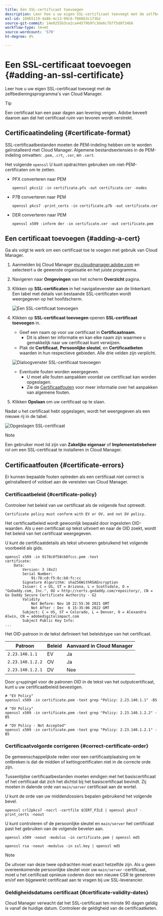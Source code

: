 ```yaml
---
title: Een SSL-certificaat toevoegen
description: Leer hoe u uw eigen SSL-certificaat toevoegt met de zelfbedieningsprogramma's van Cloud Manager.
exl-id: 104b5119-4a8b-4c13-99c6-f866b3c173b2
source-git-commit: 14e0255b3ce2ca44579b9fc3de6c7b7f5d8f34b6
workflow-type: tm+mt
source-wordcount: '579'
ht-degree: 0%

---
```


# Een SSL-certificaat toevoegen {#adding-an-ssl-certificate}

Leer hoe u uw eigen SSL-certificaat toevoegt met de zelfbedieningsprogramma&#39;s van Cloud Manager.

>[!TIP]
>
>Een certificaat kan een paar dagen aan levering vergen. Adobe beveelt daarom aan dat het certificaat ruim van tevoren wordt verstrekt.

## Certificaatindeling {#certificate-format}

SSL-certificaatbestanden moeten de PEM-indeling hebben om te worden geïnstalleerd met Cloud Manager. Algemene bestandsextensies in de PEM-indeling omvatten: `.pem,` .`crt`, `.cer`, en `.cert`.

Het volgende `openssl` U kunt opdrachten gebruiken om niet-PEM-certificaten om te zetten.

* PFX converteren naar PEM

   ```shell
   openssl pkcs12 -in certificate.pfx -out certificate.cer -nodes
   ```

* P7B converteren naar PEM

   ```shell
   openssl pkcs7 -print_certs -in certificate.p7b -out certificate.cer
   ```

* DER converteren naar PEM

   ```shell
   openssl x509 -inform der -in certificate.cer -out certificate.pem
   ```

## Een certificaat toevoegen {#adding-a-cert}

Ga als volgt te werk om een certificaat toe te voegen met gebruik van Cloud Manager.

1. Aanmelden bij Cloud Manager [my.cloudmanager.adobe.com](https://my.cloudmanager.adobe.com/) en selecteert u de gewenste organisatie en het juiste programma.

1. Navigeren naar **Omgevingen** van het scherm **Overzicht** pagina.

1. Klikken op **SSL-certificaten** in het navigatievenster aan de linkerkant. Een tabel met details van bestaande SSL-certificaten wordt weergegeven op het hoofdscherm.

   ![Een SSL-certificaat toevoegen](/help/implementing/cloud-manager/assets/ssl/ssl-cert-1.png)

1. Klikken op **SSL-certificaat toevoegen** openen **SSL-certificaat toevoegen** in.

   * Geef een naam op voor uw certificaat in **Certificaatnaam**.
      * Dit is alleen ter informatie en kan elke naam zijn waarmee u gemakkelijk naar uw certificaat kunt verwijzen.
   * Plak de **Certificaat**, **Persoonlijke sleutel**, en **Certificaatketen** waarden in hun respectieve gebieden. Alle drie velden zijn verplicht.

   ![Dialoogvenster SSL-certificaat toevoegen](/help/implementing/cloud-manager/assets/ssl/ssl-cert-02.png)

   * Eventuele fouten worden weergegeven.
      * U moet alle fouten aanpakken voordat uw certificaat kan worden opgeslagen.
      * Zie de [Certificaatfouten](#certificate-errors) voor meer informatie over het aanpakken van algemene fouten.


1. Klikken **Opslaan** om uw certificaat op te slaan.

Nadat u het certificaat hebt opgeslagen, wordt het weergegeven als een nieuwe rij in de tabel.

![Opgeslagen SSL-certificaat](/help/implementing/cloud-manager/assets/ssl/ssl-cert-3.png)

>[!NOTE]
>
>Een gebruiker moet lid zijn van **Zakelijke eigenaar** of **Implementatiebeheer** rol om een SSL-certificaat te installeren in Cloud Manager.

## Certificaatfouten {#certificate-errors}

Er kunnen bepaalde fouten optreden als een certificaat niet correct is geïnstalleerd of voldoet aan de vereisten van Cloud Manager.

### Certificaatbeleid {#certificate-policy}

Controleer het beleid van uw certificaat als de volgende fout optreedt.

```text
Certificate policy must conform with EV or OV, and not DV policy.
```

Het certificaatbeleid wordt gewoonlijk bepaald door ingesloten OID-waarden. Als u een certificaat op tekst uitvoert en naar de OID zoekt, wordt het beleid van het certificaat weergegeven.

U kunt de certificaatdetails als tekst uitvoeren gebruikend het volgende voorbeeld als gids.

```text
openssl x509 -in 9178c0f58cb8fccc.pem -text
certificate:
    Data:
        Version: 3 (0x2)
        Serial Number:
            91:78:c0:f5:8c:b8:fc:cc
        Signature Algorithm: sha256WithRSAEncryption
        Issuer: C = US, ST = Arizona, L = Scottsdale, O = "GoDaddy.com, Inc.", OU = http://certs.godaddy.com/repository/, CN = Go Daddy Secure Certificate Authority - G2
        Validity
            Not Before: Nov 10 22:55:36 2021 GMT
            Not After : Dec  6 15:35:06 2022 GMT
        Subject: C = US, ST = Colorado, L = Denver, O = Alexandra Alwin, CN = adobedigitalimpact.com
        Subject Public Key Info:
...
```

Het OID-patroon in de tekst definieert het beleidstype van het certificaat.

| Patroon | Beleid | Aanvaard in Cloud Manager |
|---|---|---|
| `2.23.140.1.1` | EV | Ja |
| `2.23.140.1.2.2` | OV | Ja |
| `2.23.140.1.2.1` | DV | Nee |

Door `grep`pingel voor de patronen OID in de tekst van het outputcertificaat, kunt u uw certificaatbeleid bevestigen.

```shell
# "EV Policy"
openssl x509 -in certificate.pem -text grep "Policy: 2.23.140.1.1" -B5

# "OV Policy"
openssl x509 -in certificate.pem -text grep "Policy: 2.23.140.1.2.2" -B5

# "DV Policy - Not Accepted"
openssl x509 -in certificate.pem -text grep "Policy: 2.23.140.1.2.1" -B5
```

### Certificaatvolgorde corrigeren {#correct-certificate-order}

De gemeenschappelijkste reden voor een certificaatplaatsing om te ontbreken is dat de midden of kettingcertificaten niet in de correcte orde zijn.

Tussentijdse certificaatbestanden moeten eindigen met het basiscertificaat of het certificaat dat zich het dichtst bij het basiscertificaat bevindt. Zij moeten in dalende orde van `main/server` certificaat aan de wortel.

U kunt de orde van uw middendossiers bepalen gebruikend het volgende bevel.

```shell
openssl crl2pkcs7 -nocrl -certfile $CERT_FILE | openssl pkcs7 -print_certs -noout
```

U kunt controleren of de persoonlijke sleutel en `main/server` het certificaat past het gebruiken van de volgende bevelen aan.

```shell
openssl x509 -noout -modulus -in certificate.pem | openssl md5
```

```shell
openssl rsa -noout -modulus -in ssl.key | openssl md5
```

>[!NOTE]
>
>De uitvoer van deze twee opdrachten moet exact hetzelfde zijn. Als u geen overeenkomende persoonlijke sleutel voor uw `main/server` -certificaat, moet u het certificaat opnieuw coderen door een nieuwe CSR te genereren en/of een bijgewerkt certificaat aan te vragen bij uw SSL-leverancier.

### Geldigheidsdatums certificaat {#certificate-validity-dates}

Cloud Manager verwacht dat het SSL-certificaat ten minste 90 dagen geldig is vanaf de huidige datum. Controleer de geldigheid van de certificaatketen.
